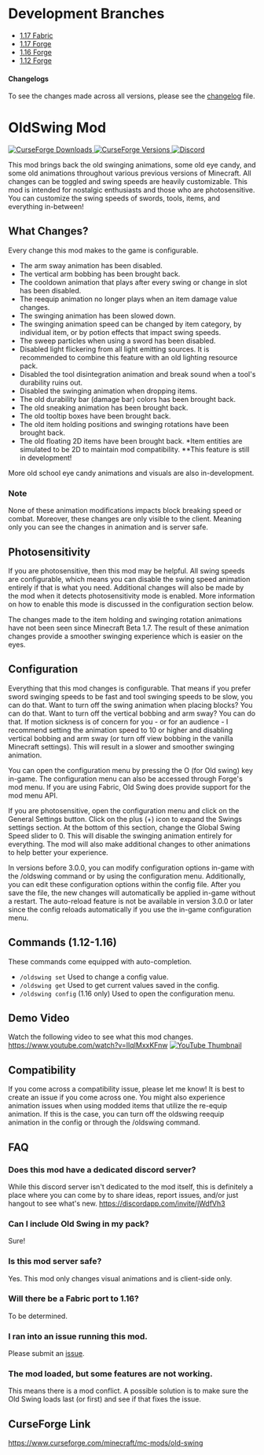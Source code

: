 # Development Branches
- [1.17 Fabric](https://github.com/Adrenix/OldSwing/tree/Fabric-1.17)
- [1.17 Forge](https://github.com/Adrenix/OldSwing/tree/Forge-1.17)
- [1.16 Forge](https://github.com/Adrenix/OldSwing/tree/1.16.5)
- [1.12 Forge](https://github.com/Adrenix/OldSwing/tree/1.12.2)

#### Changelogs
To see the changes made across all versions, please see the [changelog](https://github.com/Adrenix/OldSwing/blob/master/changelog.md) file.

# OldSwing Mod
[
![CurseForge Downloads](http://cf.way2muchnoise.eu/old-swing.svg)
![CurseForge Versions](http://cf.way2muchnoise.eu/versions/old-swing.svg)
](https://www.curseforge.com/minecraft/mc-mods/old-swing)
[
![Discord](https://img.shields.io/discord/452988045252100107?label=Discord)
](https://discordapp.com/invite/jWdfVh3)

This mod brings back the old swinging animations, some old eye candy, and some old animations throughout various previous versions of Minecraft. All changes can be toggled and swing speeds are heavily customizable. This mod is intended for nostalgic enthusiasts and those who are photosensitive. You can customize the swing speeds of swords, tools, items, and everything in-between!

## What Changes?
Every change this mod makes to the game is configurable.

- The arm sway animation has been disabled.
- The vertical arm bobbing has been brought back.
- The cooldown animation that plays after every swing or change in slot has been disabled.
- The reequip animation no longer plays when an item damage value changes.
- The swinging animation has been slowed down.
- The swinging animation speed can be changed by item category, by individual item, or by potion effects that impact swing speeds.
- The sweep particles when using a sword has been disabled.
- Disabled light flickering from all light emitting sources. It is recommended to combine this feature with an old lighting resource pack.
- Disabled the tool disintegration animation and break sound when a tool's durability ruins out.
- Disabled the swinging animation when dropping items.
- The old durability bar (damage bar) colors has been brought back.
- The old sneaking animation has been brought back.
- The old tooltip boxes have been brought back.
- The old item holding positions and swinging rotations have been brought back.
- The old floating 2D items have been brought back. *Item entities are simulated to be 2D to maintain mod compatibility. **This feature is still in development!

More old school eye candy animations and visuals are also in-development.

### Note
None of these animation modifications impacts block breaking speed or combat. Moreover, these changes are only visible to the client. Meaning only you can see the changes in animation and is server safe.

## Photosensitivity
If you are photosensitive, then this mod may be helpful. All swing speeds are configurable, which means you can disable the swing speed animation entirely if that is what you need. Additional changes will also be made by the mod when it detects photosensitivity mode is enabled. More information on how to enable this mode is discussed in the configuration section below.

The changes made to the item holding and swinging rotation animations have not been seen since Minecraft Beta 1.7. The result of these animation changes provide a smoother swinging experience which is easier on the eyes.

## Configuration
Everything that this mod changes is configurable. That means if you prefer sword swinging speeds to be fast and tool swinging speeds to be slow, you can do that. Want to turn off the swing animation when placing blocks? You can do that. Want to turn off the vertical bobbing and arm sway? You can do that. If motion sickness is of concern for you - or for an audience - I recommend setting the animation speed to 10 or higher and disabling vertical bobbing and arm sway (or turn off view bobbing in the vanilla Minecraft settings). This will result in a slower and smoother swinging animation.

You can open the configuration menu by pressing the O (for Old swing) key in-game. The configuration menu can also be accessed through Forge's mod menu. If you are using Fabric, Old Swing does provide support for the mod menu API.

If you are photosensitive, open the configuration menu and click on the General Settings button. Click on the plus (+) icon to expand the Swings settings section. At the bottom of this section, change the Global Swing Speed slider to 0. This will disable the swinging animation entirely for everything. The mod will also make additional changes to other animations to help better your experience.

In versions before 3.0.0, you can modify configuration options in-game with the /oldswing command or by using the configuration menu. Additionally, you can edit these configuration options within the config file. After you save the file, the new changes will automatically be applied in-game without a restart. The auto-reload feature is not be available in version 3.0.0 or later since the config reloads automatically if you use the in-game configuration menu.

## Commands (1.12-1.16)
These commands come equipped with auto-completion.
- `/oldswing set` Used to change a config value.
- `/oldswing get` Used to get current values saved in the config.
- `/oldswing config` (1.16 only) Used to open the configuration menu.

## Demo Video
Watch the following video to see what this mod changes. https://www.youtube.com/watch?v=IlqIMxxKFnw
[![YouTube Thumbnail](https://media.discordapp.net/attachments/800426030996389929/906719975023210546/thumbdesign.png)](https://www.youtube.com/watch?v=n6R7OZEfsFM "OSECA Mod Ver. 3.1")

## Compatibility
If you come across a compatibility issue, please let me know! It is best to create an issue if you come across one. You might also experience animation issues when using modded items that utilize the re-equip animation. If this is the case, you can turn off the oldswing reequip animation in the config or through the /oldswing command.

## FAQ
### Does this mod have a dedicated discord server?
While this discord server isn't dedicated to the mod itself, this is definitely a place where you can come by to share ideas, report issues, and/or just hangout to see what's new.
https://discordapp.com/invite/jWdfVh3

### Can I include Old Swing in my pack?
Sure!

### Is this mod server safe?
Yes. This mod only changes visual animations and is client-side only.

### Will there be a Fabric port to 1.16?
To be determined.

### I ran into an issue running this mod.
Please submit an [issue](https://github.com/Adrenix/OldSwing/issues).

### The mod loaded, but some features are not working.
This means there is a mod conflict. A possible solution is to make sure the Old Swing loads last (or first) and see if that fixes the issue.

## CurseForge Link
https://www.curseforge.com/minecraft/mc-mods/old-swing

